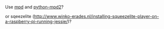 Use [mpd](https://www.lesbonscomptes.com/pages/raspmpd.html) and [python-mpd2](https://python-mpd2.readthedocs.io/en/latest/index.html)?

or sqeezelite (http://www.winko-erades.nl/installing-squeezelite-player-on-a-raspberry-pi-running-jessie/)?


